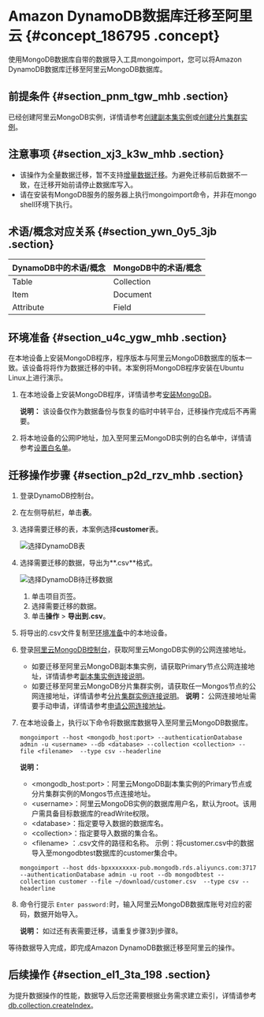 # Amazon DynamoDB数据库迁移至阿里云 {#concept_186795 .concept}

使用MongoDB数据库自带的数据导入工具mongoimport，您可以将Amazon DynamoDB数据库迁移至阿里云MongoDB数据库。

## 前提条件 {#section_pnm_tgw_mhb .section}

已经创建阿里云MongoDB实例，详情请参考[创建副本集实例](../../../../intl.zh-CN/副本集快速入门/创建副本集实例.md#)或[创建分片集群实例](../../../../intl.zh-CN/分片集群快速入门/创建分片集群实例.md#)。

## 注意事项 {#section_xj3_k3w_mhb .section}

-   该操作为全量数据迁移，暂不支持[增量数据迁移](https://help.aliyun.com/knowledge_detail/39252.html)。为避免迁移前后数据不一致，在迁移开始前请停止数据库写入。
-   请在安装有MongoDB服务的服务器上执行mongoimport命令，并非在mongo shell环境下执行。

## 术语/概念对应关系 {#section_ywn_0y5_3jb .section}

|DynamoDB中的术语/概念|MongoDB中的术语/概念|
|:--------------|:-------------|
|Table|Collection|
|Item|Document|
|Attribute|Field|

## 环境准备 {#section_u4c_ygw_mhb .section}

在本地设备上安装MongoDB程序，程序版本与阿里云MongoDB数据库的版本一致。该设备将将作为数据迁移的中转。本案例将MongoDB程序安装在Ubuntu Linux上进行演示。

1.  在本地设备上安装MongoDB程序，详情请参考[安装MongoDB](https://docs.mongodb.com/manual/administration/install-community/)。

    **说明：** 该设备仅作为数据备份与恢复的临时中转平台，迁移操作完成后不再需要。

2.  将本地设备的公网IP地址，加入至阿里云MongoDB实例的白名单中，详情请参考[设置白名单](intl.zh-CN/用户指南/数据安全性/设置白名单.md#)。

## 迁移操作步骤 {#section_p2d_rzv_mhb .section}

1.  登录DynamoDB控制台。
2.  在左侧导航栏，单击**表**。
3.  选择需要迁移的表，本案例选择**customer**表。

    ![选择DynamoDB表](http://static-aliyun-doc.oss-cn-hangzhou.aliyuncs.com/assets/img/161016/156455490645065_zh-CN.png)

4.  选择需要迁移的数据，导出为**.csv**格式。

    ![选择DynamoDB待迁移数据](http://static-aliyun-doc.oss-cn-hangzhou.aliyuncs.com/assets/img/161016/156455490645066_zh-CN.png)

    1.  单击项目页签。
    2.  选择需要迁移的数据。
    3.  单击**操作** \> **导出到.csv**。
5.  将导出的.csv文件复制至[环境准备](#section_u4c_ygw_mhb)中的本地设备。
6.  登录[阿里云MongoDB控制台](https://mongodb.console.aliyun.com/)，获取阿里云MongoDB实例的公网连接地址。

    -   如要迁移至阿里云MongoDB副本集实例，请获取Primary节点公网连接地址，详情请参考[副本集实例连接说明](../../../../intl.zh-CN/副本集快速入门/连接实例/副本集实例连接说明.md#)。
    -   如要迁移至阿里云MongoDB分片集群实例，请获取任一Mongos节点的公网连接地址，详情请参考[分片集群实例连接说明](../../../../intl.zh-CN/分片集群快速入门/连接实例/分片集群实例连接说明.md#)。
    **说明：** 公网连接地址需要手动申请，详情请参考[申请公网连接地址](intl.zh-CN/用户指南/管理网络连接/申请公网连接地址.md#)。

7.  在本地设备上，执行以下命令将数据库数据导入至阿里云MongoDB数据库。

    ``` {#codeblock_miy_rxp_uon}
    mongoimport --host <mongodb_host:port> --authenticationDatabase admin -u <username> --db <database> --collection <collection> --file <filename>  --type csv --headerline                    
    ```

    **说明：** 

    -   <mongodb\_host:port\>：阿里云MongoDB副本集实例的Primary节点或分片集群实例的Mongos节点连接地址。
    -   <username\>：阿里云MongoDB实例的数据库用户名，默认为root。该用户需具备目标数据库的readWrite权限。
    -   <database\>：指定要导入数据的数据库名。
    -   <collection\>：指定要导入数据的集合名。
    -   <filename\> ：.csv文件的路径和名称。
    示例：将customer.csv中的数据导入至mongodbtest数据库的customer集合中。

    ``` {#codeblock_5fi_z5z_m4c}
    mongoimport --host dds-bpxxxxxxxx-pub.mongodb.rds.aliyuncs.com:3717 --authenticationDatabase admin -u root --db mongodbtest --collection customer --file ~/download/customer.csv  --type csv --headerline
    ```

8.  命令行提示 `Enter password:`时，输入阿里云MongoDB数据库账号对应的密码，数据开始导入。

    **说明：** 如过还有表需要迁移，请重复步骤3到步骤8。


等待数据导入完成，即完成Amazon DynamoDB数据迁移至阿里云的操作。

## 后续操作 {#section_el1_3ta_198 .section}

为提升数据操作的性能，数据导入后您还需要根据业务需求建立索引，详情请参考[db.collection.createIndex](https://docs.mongodb.com/manual/reference/method/db.collection.createIndex/index.html)。

